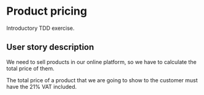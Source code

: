 # Product pricing

Introductory TDD exercise.

## User story description

We need to sell products in our online platform,
so we have to calculate the total price of them.

The total price of a product that we are going to
show to the customer must have the 21% VAT included.
